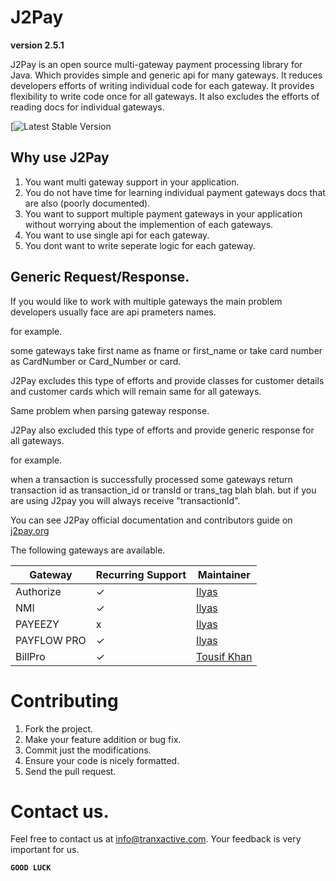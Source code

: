 # J2Pay

**version 2.5.1**

J2Pay is an open source multi-gateway payment processing library for Java. Which provides simple and generic api for many gateways. It reduces developers efforts of writing individual code for each gateway. It provides flexibility to write code once for all gateways. It also excludes the efforts of reading docs for individual gateways.

[![Latest Stable Version](http://j2pay.org/)

## Why use J2Pay

1. You want multi gateway support in your application.
2. You do not have time for learning individual payment gateways docs that are also (poorly documented).
3. You want to support multiple payment gateways in your application without worrying about the implemention of each gateways.
4. You want to use single api for each gateway.
5. You dont want to write seperate logic for each gateway.

## Generic Request/Response.

If you would like to work with multiple gateways the main problem developers usually face are api prameters names.

for example.

some gateways 
take first name as fname or first_name or
take card number as CardNumber or Card_Number or card.

J2Pay excludes this type of efforts and provide classes for customer details and customer cards which will remain same for all gateways. 

Same problem when parsing gateway response.

J2Pay also excluded this type of efforts and provide generic response for all gateways.

for example.

when a transaction is successfully processed some gateways return transaction id as transaction_id or transId or trans_tag blah blah.
but if you are using J2pay you will always receive "transactionId".

You can see J2Pay official documentation and contributors guide on [j2pay.org](http://j2pay.org/)

The following gateways are available.

Gateway | Recurring Support | Maintainer
--- | --- | ---
Authorize | ✓ | [Ilyas](https://www.linkedin.com/in/muhammad-ilyas-a4ab7839/)
NMI | ✓ | [Ilyas](https://www.linkedin.com/in/muhammad-ilyas-a4ab7839/)
PAYEEZY | x | [Ilyas](https://www.linkedin.com/in/muhammad-ilyas-a4ab7839/)
PAYFLOW PRO | ✓ | [Ilyas](https://www.linkedin.com/in/muhammad-ilyas-a4ab7839/)
BillPro | ✓ | [Tousif Khan](https://www.linkedin.com/in/tousifhasanzai/)

# Contributing

1. Fork the project.
2. Make your feature addition or bug fix.
3. Commit just the modifications.
4. Ensure your code is nicely formatted.
5. Send the pull request.

# Contact us.

Feel free to contact us at info@tranxactive.com.
Your feedback is very important for us.

**`GOOD LUCK`**
